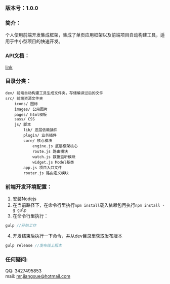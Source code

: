 ### 版本号：1.0.0

### 简介：
个人使用前端开发集成框架，集成了单页应用框架以及前端项目自动构建工具，适用于中小型项目的快速开发。

### API文档：
[link](https://a2604882741z.github.io/xjs-framework/)

### 目录分类：
	dev/ 前端自动构建工具生成文件夹，存储编译过后的文件
	src/ 前端资源文件夹
		icons/ 图标
		images/ 公用图片
		pages/ html模板
		sass/ CSS
		js/ 脚本
			lib/ 底层依赖插件
			plugin/ 业务插件
			core/ 核心模块
				engine.js 底层框架核心
				route.js 路由模块
				watch.js 数据监听模块
				widget.js Model基类
			app.js 项目入口文件
			router.js 路由定义模块

### 前端开发环境配置：
1. 安装Nodejs
2. 在当前路径下，在命令行里执行`npm install`载入依赖包再执行`npm install -g gulp`
3. 在命令行里执行：
```javascript
gulp //开始工作
```
4. 开发结束后执行一下命令，并从dev目录里获取发布版本
```javascript
gulp release //发布线上版本
```

### 任何疑问:
QQ: 3427495853<br>
mail: mr.jiangxue@hotmail.com
